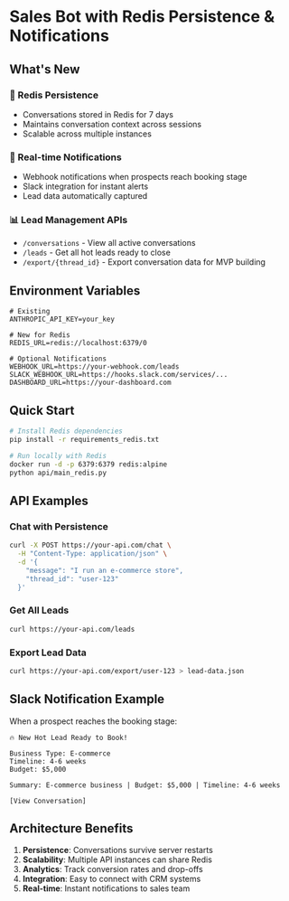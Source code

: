# Sales Bot with Redis Persistence & Notifications

## What's New

### 🔴 Redis Persistence
- Conversations stored in Redis for 7 days
- Maintains conversation context across sessions
- Scalable across multiple instances

### 🔔 Real-time Notifications
- Webhook notifications when prospects reach booking stage
- Slack integration for instant alerts
- Lead data automatically captured

### 📊 Lead Management APIs
- `/conversations` - View all active conversations
- `/leads` - Get all hot leads ready to close
- `/export/{thread_id}` - Export conversation data for MVP building

## Environment Variables

```env
# Existing
ANTHROPIC_API_KEY=your_key

# New for Redis
REDIS_URL=redis://localhost:6379/0

# Optional Notifications
WEBHOOK_URL=https://your-webhook.com/leads
SLACK_WEBHOOK_URL=https://hooks.slack.com/services/...
DASHBOARD_URL=https://your-dashboard.com
```

## Quick Start

```bash
# Install Redis dependencies
pip install -r requirements_redis.txt

# Run locally with Redis
docker run -d -p 6379:6379 redis:alpine
python api/main_redis.py
```

## API Examples

### Chat with Persistence
```bash
curl -X POST https://your-api.com/chat \
  -H "Content-Type: application/json" \
  -d '{
    "message": "I run an e-commerce store",
    "thread_id": "user-123"
  }'
```

### Get All Leads
```bash
curl https://your-api.com/leads
```

### Export Lead Data
```bash
curl https://your-api.com/export/user-123 > lead-data.json
```

## Slack Notification Example

When a prospect reaches the booking stage:

```
🔥 New Hot Lead Ready to Book!

Business Type: E-commerce
Timeline: 4-6 weeks  
Budget: $5,000

Summary: E-commerce business | Budget: $5,000 | Timeline: 4-6 weeks

[View Conversation]
```

## Architecture Benefits

1. **Persistence**: Conversations survive server restarts
2. **Scalability**: Multiple API instances can share Redis
3. **Analytics**: Track conversion rates and drop-offs
4. **Integration**: Easy to connect with CRM systems
5. **Real-time**: Instant notifications to sales team